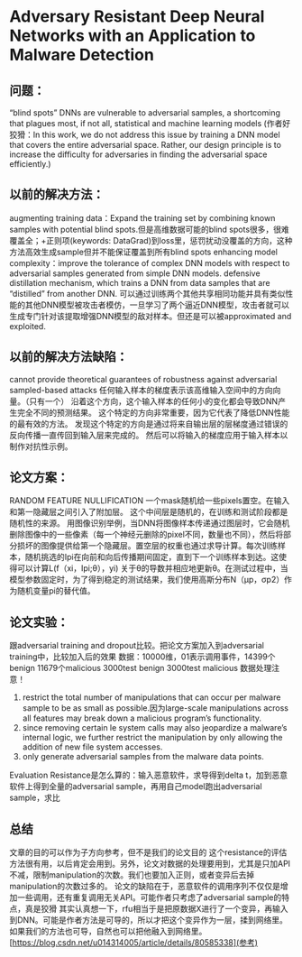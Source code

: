 # Adversary Resistant Deep Neural Networks with an Application to Malware Detection
## 问题：
“blind spots” DNNs are vulnerable to adversarial samples, a shortcoming that plagues most, if not all, statistical and machine learning models
(作者好狡猾：In this work, we do not address this issue by training a DNN model that covers the entire adversarial space. Rather, our design principle is to increase the difficulty for adversaries in finding the adversarial space efficiently.)
## 以前的解决方法：
augmenting training data：Expand the training set by combining known samples with potential blind spots.但是高维数据可能的blind spots很多，很难覆盖全；+正则项(keywords: DataGrad)到loss里，惩罚扰动没覆盖的方向，这种方法高效生成sample但并不能保证覆盖到所有blind spots
enhancing model complexity：improve the tolerance of complex DNN models with respect to adversarial samples generated from simple DNN models. defensive distillation mechanism, which trains a DNN from data samples that are “distilled” from another DNN. 可以通过训练两个其他共享相同功能并具有类似性能的其他DNN模型被攻击者模仿，一旦学习了两个逼近DNN模型，攻击者就可以生成专门针对该提取增强DNN模型的敌对样本。但还是可以被approximated and exploited.
## 以前的解决方法缺陷：
cannot provide theoretical guarantees of robustness against adversarial sampled-based attacks
任何输入样本的梯度表示该高维输入空间中的方向向量。（只有一个） 沿着这个方向，这个输入样本的任何小的变化都会导致DNN产生完全不同的预测结果。 这个特定的方向非常重要，因为它代表了降低DNN性能的最有效的方法。 发现这个特定的方向是通过将来自输出层的层梯度通过错误的反向传播一直传回到输入层来完成的。 然后可以将输入的梯度应用于输入样本以制作对抗性示例。
## 论文方案：
RANDOM FEATURE NULLIFICATION
一个mask随机给一些pixels置空。在输入和第一隐藏层之间引入了附加层。 这个中间层是随机的，在训练和测试阶段都是随机性的来源。 用图像识别举例，当DNN将图像样本传递通过图层时，它会随机删除图像中的一些像素（每一个神经元删除的pixel不同，数量也不同），然后将部分损坏的图像提供给第一个隐藏层。置空层的权重也通过求导计算。每次训练样本，随机挑选的Ipi在向前和向后传播期间固定，直到下一个训练样本到达。这使得可以计算L(f（xi，Ipi;θ），yi) 关于θ的导数并相应地更新θ。在测试过程中，当模型参数固定时，为了得到稳定的测试结果，我们使用高斯分布N（μp，σp2）作为随机变量pi的替代值。
## 论文实验：
跟adversarial training and dropout比较。把论文方案加入到adversarial training中，比较加入后的效果
数据：10000维，01表示调用事件，14399个benign 11679个malicious 3000test benign  3000test malicious
数据处理注意！
1. restrict the total number of manipulations that can occur per malware sample to be as small as possible.因为large-scale manipulations across all features may break down a malicious program’s functionality.
2. since removing certain  le system calls may also jeopardize a malware’s internal logic, we further restrict the manipulation by only allowing the addition of new file system accesses.
3. only generate adversarial samples from the malware data points.

Evaluation
Resistance是怎么算的：输入恶意软件，求导得到delta t，加到恶意软件上得到全量的adversarial sample，再用自己model跑出adversarial sample，求比

## 总结
文章的目的可以作为子方向参考，但不是我们的论文目的
这个resistance的评估方法很有用，以后肯定会用到。另外，论文对数据的处理要用到，尤其是只加API不减，限制manipulation的次数。我们也要加入正则，或者变异后去掉manipulation的次数过多的。
论文的缺陷在于，恶意软件的调用序列不仅仅是增加一些调用，还有重复调用无关API。可能作者只考虑了adversarial sample的特点，真是狡猾
其实认真想一下，rfu相当于是把原数据X进行了一个变异，再输入到DNN。可能是作者方法是可导的，所以才把这个变异作为一层，揉到网络里。如果我们的方法也可导，自然也可以把他融入到网络里。
[https://blog.csdn.net/u014314005/article/details/80585338](参考)
